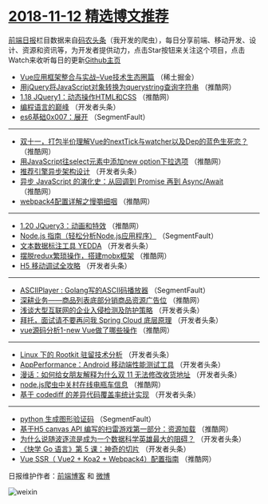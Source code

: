 # [2018-11-12 精选博文推荐](https://toutiao.qdkfweb.cn/date/2018/11/12)

[前端日报](https://qdkfweb.cn/c/news)栏目数据来自[码农头条](https://toutiao.qdkfweb.cn/)（我开发的爬虫），每日分享前端、移动开发、设计、资源和资讯等，为开发者提供动力，点击Star按钮来关注这个项目，点击Watch来收听每日的更新[Github主页](https://github.com/kujian/frontendDaily)
* [Vue应用框架整合与实战&#8211;Vue技术生态圈篇](https://toutiao.qdkfweb.cn/91470.html) （稀土掘金）
* [用jQuery将JavaScript对象转换为querystring查询字符串](https://toutiao.qdkfweb.cn/91525.html) （推酷网）
* [1.18 JQuery1：动态操作HTML和CSS](https://toutiao.qdkfweb.cn/91492.html) （推酷网）
* [编程语言的巅峰](https://toutiao.qdkfweb.cn/91537.html) （开发者头条）
* [es6基础0x007：展开](https://toutiao.qdkfweb.cn/91468.html) （SegmentFault）

***
* [双十一，打包半价理解Vue的nextTick与watcher以及Dep的蓝色生死恋？](https://toutiao.qdkfweb.cn/91517.html) （推酷网）
* [用JavaScript往select元素中添加new option下拉选项](https://toutiao.qdkfweb.cn/91488.html) （推酷网）
* [推荐引擎异步架构设计](https://toutiao.qdkfweb.cn/91473.html) （开发者头条）
* [异步 JavaScript 的演化史：从回调到 Promise 再到 Async/Await](https://toutiao.qdkfweb.cn/91521.html) （推酷网）
* [webpack4配置详解之慢嚼细咽](https://toutiao.qdkfweb.cn/91522.html) （推酷网）

***
* [1.20 JQuery3：动画和特效](https://toutiao.qdkfweb.cn/91490.html) （推酷网）
* [Node.js 指南（轻松分析Node.js应用程序）](https://toutiao.qdkfweb.cn/91466.html) （SegmentFault）
* [文本数据标注工具 YEDDA](https://toutiao.qdkfweb.cn/91478.html) （开发者头条）
* [摆脱redux繁琐操作，搭建mobx框架](https://toutiao.qdkfweb.cn/91505.html) （推酷网）
* [H5 移动调试全攻略](https://toutiao.qdkfweb.cn/91548.html) （开发者头条）

***
* [ASCIIPlayer : Golang写的ASCII码播放器](https://toutiao.qdkfweb.cn/91467.html) （SegmentFault）
* [深耕业务——商品列表底部分销商品资源广告位](https://toutiao.qdkfweb.cn/91516.html) （推酷网）
* [浅谈大型互联网的企业入侵检测及防护策略](https://toutiao.qdkfweb.cn/91479.html) （开发者头条）
* [拜托，面试请不要再问我 Spring Cloud 底层原理](https://toutiao.qdkfweb.cn/91538.html) （开发者头条）
* [vue源码分析1-new Vue做了哪些操作](https://toutiao.qdkfweb.cn/91506.html) （推酷网）

***
* [Linux 下的 Rootkit 驻留技术分析](https://toutiao.qdkfweb.cn/91549.html) （开发者头条）
* [AppPerformance：Android 移动端性能测试工具](https://toutiao.qdkfweb.cn/91480.html) （开发者头条）
* [漫话：如何给女朋友解释为什么双 11 无法修改收货地址](https://toutiao.qdkfweb.cn/91539.html) （开发者头条）
* [node.js爬虫中关村在线电瓶车信息](https://toutiao.qdkfweb.cn/91507.html) （推酷网）
* [基于 codediff 的差异代码覆盖率统计实现](https://toutiao.qdkfweb.cn/91550.html) （开发者头条）

***
* [python 生成图形验证码](https://toutiao.qdkfweb.cn/91469.html) （SegmentFault）
* [基于H5 canvas API 编写的扫雷游戏第一部分：资源加载](https://toutiao.qdkfweb.cn/91518.html) （推酷网）
* [为什么说随波逐流是成为一个数据科学英雄最大的阻碍？](https://toutiao.qdkfweb.cn/91481.html) （开发者头条）
* [《快学 Go 语言》第 5 课：神奇的切片](https://toutiao.qdkfweb.cn/91540.html) （开发者头条）
* [Vue SSR（ Vue2 + Koa2 + Webpack4）配置指南](https://toutiao.qdkfweb.cn/91508.html) （推酷网）

日报维护作者：[前端博客](https://qdkfweb.cn/) 和 [微博](https://qdkfweb.cn/go/weibo)

![weixin](https://user-images.githubusercontent.com/3055447/38468989-651132ac-3b80-11e8-8e6b-15122322a9d7.png)